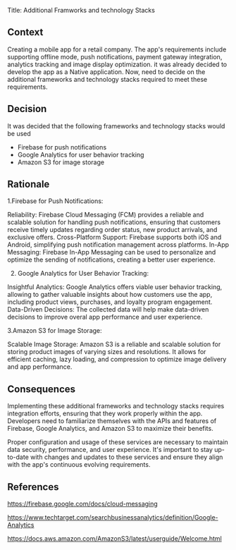 Title: Additional Framworks and technology Stacks 

## Context 

Creating a mobile app for a retail company. The app's requirements include supporting offline mode, push notifications, payment gateway integration, analytics tracking and image display optimization. 
it was already decided to develop the app as a Native application. Now, need to decide on the additional frameworks and technology stacks required to meet these requirements.


## Decision 

It was decided that the following frameworks and technology stacks would be used 

- Firebase for push notifications 
- Google Analytics for user behavior tracking 
- Amazon S3 for image storage 


## Rationale 


1.Firebase for Push Notifications:

Reliability: Firebase Cloud Messaging (FCM) provides a reliable and scalable solution for handling push notifications, ensuring that customers receive timely updates regarding order status, new product arrivals, and exclusive offers.
Cross-Platform Support: Firebase supports both iOS and Android, simplifying push notification management across platforms.
In-App Messaging: Firebase In-App Messaging can be used to personalize and optimize the sending of notifications, creating a better user experience.

2. Google Analytics for User Behavior Tracking:

Insightful Analytics: Google Analytics offers viable user behavior tracking, allowing to gather valuable insights about how customers use the app, including product views, purchases, and loyalty program engagement.
Data-Driven Decisions: The collected data will help make data-driven decisions to improve overal app performance and user experience.

3.Amazon S3 for Image Storage:

Scalable Image Storage: Amazon S3 is a reliable and scalable solution for storing product images of varying sizes and resolutions. It allows for efficient caching, lazy loading, and compression to optimize image delivery and app performance.



## Consequences 

Implementing these additional frameworks and technology stacks requires integration efforts, ensuring that they work properly within the app. Developers need to familiarize themselves with the APIs and features of Firebase, Google Analytics, 
and Amazon S3 to maximize their benefits.

Proper configuration and usage of these services are necessary to maintain data security, performance, and user experience. It's important to stay up-to-date with changes and updates to these services and ensure they align with the app's continuous evolving  requirements.


## References

https://firebase.google.com/docs/cloud-messaging 

https://www.techtarget.com/searchbusinessanalytics/definition/Google-Analytics 

https://docs.aws.amazon.com/AmazonS3/latest/userguide/Welcome.html 









